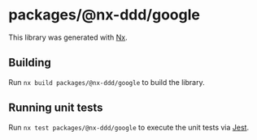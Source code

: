 # packages/@nx-ddd/google

This library was generated with [Nx](https://nx.dev).

## Building

Run `nx build packages/@nx-ddd/google` to build the library.

## Running unit tests

Run `nx test packages/@nx-ddd/google` to execute the unit tests via [Jest](https://jestjs.io).
